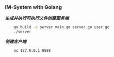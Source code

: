 ### IM-System with Golang
___生成并执行可执行文件创建服务端___
```bash
    go build -o server main.go server.go user.go
    ./server
``` 
___创建客户端___
```bash
    nc 127.0.0.1 8888
```